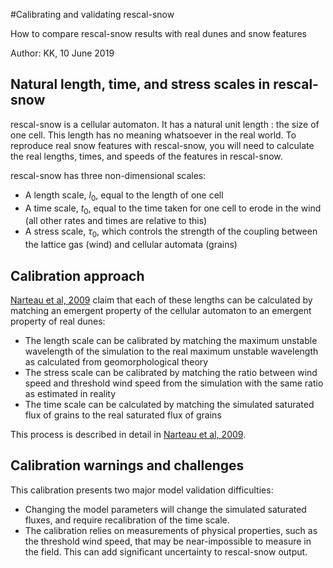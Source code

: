 #Calibrating and validating rescal-snow

How to compare rescal-snow results with real dunes and snow features

Author: KK, 10 June 2019

## Natural length, time, and stress scales in rescal-snow

rescal-snow is a cellular automaton. It has a natural unit length : the size of one cell. This length has no meaning whatsoever in the real world. 
To reproduce real snow features with rescal-snow, you will need to calculate the real lengths, times, and speeds of the features in rescal-snow.

rescal-snow has three non-dimensional scales:

 - A length scale, $l_0$, equal to the length of one cell
 - A time scale, $t_0$, equal to the time taken for one cell to erode in the wind (all other rates and times are relative to this)
 - A stress scale, $\tau _0$, which controls the strength of the coupling between the lattice gas (wind) and cellular automata (grains)

## Calibration approach

[Narteau et al, 2009](dx.doi.org/10.1029/2008JF001127) claim that each of these lengths can be calculated by matching an emergent property of the cellular automaton to an emergent property of real dunes:

 - The length scale can be calibrated by matching the maximum unstable wavelength of the simulation to the real maximum unstable wavelength as calculated from geomorphological theory
 - The stress scale can be calibrated by matching the ratio between wind speed and threshold wind speed from the simulation with the same ratio as estimated in reality
 - The time scale can be calculated by matching the simulated saturated flux of grains to the real saturated flux of grains

This process is described in detail in [Narteau et al, 2009](dx.doi.org/10.1029/2008JF001127).  

## Calibration warnings and challenges

This calibration presents two major model validation difficulties:
 - Changing the model parameters will change the simulated saturated fluxes, and require recalibration of the time scale.
 - The calibration relies on measurements of physical properties, such as the threshold wind speed, that may be near-impossible to measure in the field. This can add significant uncertainty to rescal-snow output.
